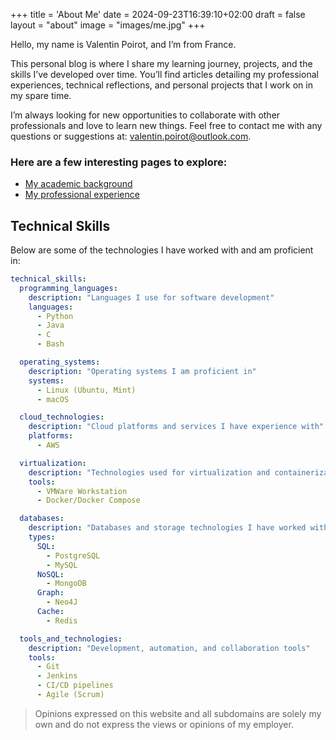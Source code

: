 +++
title = 'About Me'
date = 2024-09-23T16:39:10+02:00
draft = false
layout = "about"
image = "images/me.jpg"
+++

Hello, my name is Valentin Poirot, and I’m from France.

This personal blog is where I share my learning journey, projects, and the skills I’ve developed over time. You’ll find articles detailing my professional experiences, technical reflections, and personal projects that I work on in my spare time.

I’m always looking for new opportunities to collaborate with other professionals and love to learn new things. Feel free to contact me with any questions or suggestions at: [valentin.poirot@outlook.com](mailto:valentin.poirot@outlook.com).



### Here are a few interesting pages to explore:

- [My academic background](posts/imt-mines-ales/)
- [My professional experience](posts/work-study-cea/)

## Technical Skills

Below are some of the technologies I have worked with and am proficient in:

```yml
technical_skills:
  programming_languages:
    description: "Languages I use for software development"
    languages:
      - Python
      - Java
      - C
      - Bash

  operating_systems:
    description: "Operating systems I am proficient in"
    systems:
      - Linux (Ubuntu, Mint)
      - macOS

  cloud_technologies:
    description: "Cloud platforms and services I have experience with"
    platforms:
      - AWS

  virtualization:
    description: "Technologies used for virtualization and containerization"
    tools:
      - VMWare Workstation
      - Docker/Docker Compose

  databases:
    description: "Databases and storage technologies I have worked with"
    types:
      SQL:
        - PostgreSQL
        - MySQL
      NoSQL:
        - MongoDB
      Graph:
        - Neo4J
      Cache:
        - Redis

  tools_and_technologies:
    description: "Development, automation, and collaboration tools"
    tools:
      - Git
      - Jenkins
      - CI/CD pipelines
      - Agile (Scrum)

```

> Opinions expressed on this website and all subdomains are solely my own and do not express the views or opinions of my employer.
